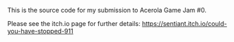 This is the source code for my submission to Acerola Game Jam #0.

Please see the itch.io page for further details: https://sentiant.itch.io/could-you-have-stopped-911
